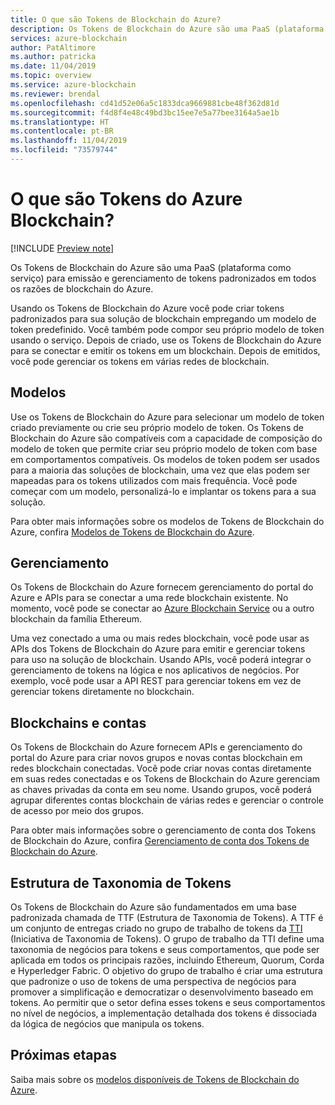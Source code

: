 ```yaml
---
title: O que são Tokens de Blockchain do Azure?
description: Os Tokens de Blockchain do Azure são uma PaaS (plataforma como serviço) para emissão e gerenciamento de tokens.
services: azure-blockchain
author: PatAltimore
ms.author: patricka
ms.date: 11/04/2019
ms.topic: overview
ms.service: azure-blockchain
ms.reviewer: brendal
ms.openlocfilehash: cd41d52e06a5c1833dca9669881cbe48f362d81d
ms.sourcegitcommit: f4d8f4e48c49bd3bc15ee7e5a77bee3164a5ae1b
ms.translationtype: HT
ms.contentlocale: pt-BR
ms.lasthandoff: 11/04/2019
ms.locfileid: "73579744"
---
```

# <a name="what-is-azure-blockchain-tokens"></a>O que são Tokens do Azure Blockchain?

[!INCLUDE [Preview note](./includes/preview.md)]

Os Tokens de Blockchain do Azure são uma PaaS (plataforma como serviço) para emissão e gerenciamento de tokens padronizados em todos os razões de blockchain do Azure.

Usando os Tokens de Blockchain do Azure você pode criar tokens padronizados para sua solução de blockchain empregando um modelo de token predefinido. Você também pode compor seu próprio modelo de token usando o serviço. Depois de criado, use os Tokens de Blockchain do Azure para se conectar e emitir os tokens em um blockchain. Depois de emitidos, você pode gerenciar os tokens em várias redes de blockchain.

## <a name="templates"></a>Modelos

Use os Tokens de Blockchain do Azure para selecionar um modelo de token criado previamente ou crie seu próprio modelo de token. Os Tokens de Blockchain do Azure são compatíveis com a capacidade de composição do modelo de token que permite criar seu próprio modelo de token com base em comportamentos compatíveis. Os modelos de token podem ser usados para a maioria das soluções de blockchain, uma vez que elas podem ser mapeadas para os tokens utilizados com mais frequência. Você pode começar com um modelo, personalizá-lo e implantar os tokens para a sua solução.

Para obter mais informações sobre os modelos de Tokens de Blockchain do Azure, confira [Modelos de Tokens de Blockchain do Azure](templates.md).

## <a name="management"></a>Gerenciamento

Os Tokens de Blockchain do Azure fornecem gerenciamento do portal do Azure e APIs para se conectar a uma rede blockchain existente. No momento, você pode se conectar ao [Azure Blockchain Service](../service/overview.md) ou a outro blockchain da família Ethereum.

Uma vez conectado a uma ou mais redes blockchain, você pode usar as APIs dos Tokens de Blockchain do Azure para emitir e gerenciar tokens para uso na solução de blockchain. Usando APIs, você poderá integrar o gerenciamento de tokens na lógica e nos aplicativos de negócios. Por exemplo, você pode usar a API REST para gerenciar tokens em vez de gerenciar tokens diretamente no blockchain.

## <a name="blockchains-and-accounts"></a>Blockchains e contas

Os Tokens de Blockchain do Azure fornecem APIs e gerenciamento do portal do Azure para criar novos grupos e novas contas blockchain em redes blockchain conectadas. Você pode criar novas contas diretamente em suas redes conectadas e os Tokens de Blockchain do Azure gerenciam as chaves privadas da conta em seu nome. Usando grupos, você poderá agrupar diferentes contas blockchain de várias redes e gerenciar o controle de acesso por meio dos grupos.

Para obter mais informações sobre o gerenciamento de conta dos Tokens de Blockchain do Azure, confira [Gerenciamento de conta dos Tokens de Blockchain do Azure](account-management.md).

## <a name="token-taxonomy-framework"></a>Estrutura de Taxonomia de Tokens

Os Tokens de Blockchain do Azure são fundamentados em uma base padronizada chamada de TTF (Estrutura de Taxonomia de Tokens). A TTF é um conjunto de entregas criado no grupo de trabalho de tokens da [TTI](https://entethalliance.org/participate/token-taxonomy-initiative/) (Iniciativa de Taxonomia de Tokens). O grupo de trabalho da TTI define uma taxonomia de negócios para tokens e seus comportamentos, que pode ser aplicada em todos os principais razões, incluindo Ethereum, Quorum, Corda e Hyperledger Fabric. O objetivo do grupo de trabalho é criar uma estrutura que padronize o uso de tokens de uma perspectiva de negócios para promover a simplificação e democratizar o desenvolvimento baseado em tokens. Ao permitir que o setor defina esses tokens e seus comportamentos no nível de negócios, a implementação detalhada dos tokens é dissociada da lógica de negócios que manipula os tokens.

## <a name="next-steps"></a>Próximas etapas

Saiba mais sobre os [modelos disponíveis de Tokens de Blockchain do Azure](templates.md).
